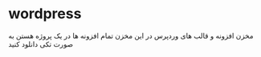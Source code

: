 # wordpress
مخزن افزونه و قالب های وردپرس
در این مخزن تمام افزونه ها در یک پروژه هستن
به صورت تکی دانلود کنید
